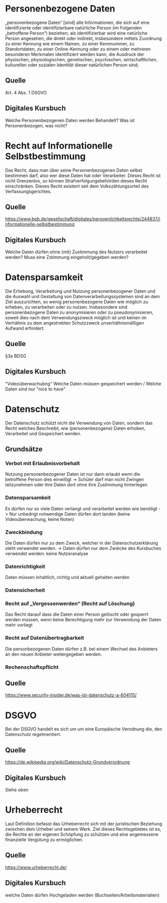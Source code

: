 # Personenbezogene Daten

„personenbezogene Daten“ [sind] alle Informationen, die sich auf eine identifizierte oder identifizierbare natürliche Person (im Folgenden „betroffene Person“) beziehen; als identifizierbar wird eine natürliche Person angesehen, die direkt oder indirekt, insbesondere mittels Zuordnung zu einer Kennung wie einem Namen, zu einer Kennnummer, zu Standortdaten, zu einer Online-Kennung oder zu einem oder mehreren besonderen Merkmalen identifiziert werden kann, die Ausdruck der physischen, physiologischen, genetischen, psychischen, wirtschaftlichen, kulturellen oder sozialen Identität dieser natürlichen Person sind;

## Quelle
Art. 4 Abs. 1 DSGVO

## Digitales Kursbuch

Welche Personenbezogenen Daten werden Behandelt?
Was ist Personenbezogen, was nicht?

# Recht auf Informationelle Selbstbestimmung

Das Recht, dass man über seine Personenbezogenen Daten selbst bestimmen darf, also wer diese Daten hat oder Verarbeiter. Dieses Recht ist nicht Grenzenlos, so können Strafverfolgungsbehörden dieses Recht einschränken.
Dieses Recht existeirt seit dem Volkszählungsurteil des Verfassungsgerichtes.

##  Quelle
https://www.bpb.de/gesellschaft/digitales/persoenlichkeitsrechte/244837/informationelle-selbstbestimmung

## Digitales Kursbuch

Welche Daten dürfen ohne (mit) Zustimmung des Nutzers verarbeitet werden?
Muss eine Zstimmung eingeholt/gegeben werden?

# Datensparsamkeit

Die Erhebung, Verarbeitung und Nutzung personenbezogener Daten und die Auswahl und Gestaltung von Datenverarbeitungssystemen sind an dem Ziel auszurichten, so wenig personenbezogene Daten wie möglich zu erheben, zu verarbeiten oder zu nutzen. Insbesondere sind personenbezogene Daten zu anonymisieren oder zu pseudonymisieren, soweit dies nach dem Verwendungszweck möglich ist und keinen im Verhältnis zu dem angestrebten Schutzzweck unverhältnismäßigen Aufwand erfordert.

## Quelle
§3a BDSG

## Digitales Kursbuch
"Videoüberwachubng"
Welche Daten müssen gespeichert werden / Welche Daten sind nur "nice to have"
# Datenschutz

Der Datenschutz schützt nicht die Verwendung von Daten, sondern das Recht welches Beschreibt, wie (personenbezogene) Daten erhoben, Verarbeitet und Gespeichert werden.
## Grundsätze
### Verbot mit Erlaubnisvorbehalt 
Nutzung personenbezogener Daten ist nur dann erlaubt wenn die betroffene Person dies einwilligt 
 -> Schüler darf man nicht Zwingen teilzunehmen oder ihre Daten dort ohne ihre Zustimmung hinterlegen
### Datensparsamkeit
Es dürfen nur so viele Daten verlangt und verarbeitet werden wie benötigt
 -> Nur unbedngt notwendige Daten dürfen dort landen (keine Videoüberwachung, keine Noten)
### Zweckbindung
Die Daten dürfen nur zu dem Zweck, welcher in der Datenschutzerklärung steht verwendet werden.
 -> Daten dürfen nur dem Zwiécke des Kursbuches verwendet werden: keine Nutzeranalyse
### Datenrichtigkeit 
Daten müssen inhaltlich, richtig und aktuell gehalten werden
### Datensicherheit 
### Recht auf „Vergessenwerden“ (Recht auf Löschung)
Das Recht darauf dass die Daten einer Person gelöscht oder gesperrt werden müssen, wenn keine Berechtigung mehr zur Verwendung der Daten mehr vorliegt
### Recht auf Datenübertragbarkeit
Die personbezogenen Daten dürfen z.B. bei einem Wechsel des Anbieters an den neuen Anbieter weitergegeben werden.
### Rechenschaftspflicht

## Quelle

https://www.security-insider.de/was-ist-datenschutz-a-604115/

# DSGVO

Bei der DSGVO handelt es sich um um eine Europäische Verodnung die, den Datenschutz regelmentiert.

## Quelle

https://de.wikipedia.org/wiki/Datenschutz-Grundverordnung

## Digitales Kursbuch
Siehe oben

# Urheberrecht

Laut Definition befasst das Urheberrecht sich mit der juristischen Beziehung zwischen dem Urheber und seinem Werk. Ziel dieses Rechtsgebietes ist es, die Rechte an der eigenen Schöpfung zu schützen und eine angemessene finanzielle Vergütung zu ermöglichen.

## Quelle

https://www.urheberrecht.de/

## Digitales Kursbuch

welche Daten dürfen Hochgeladen werden (Buchseiten/Arbeitsmaterialien)
